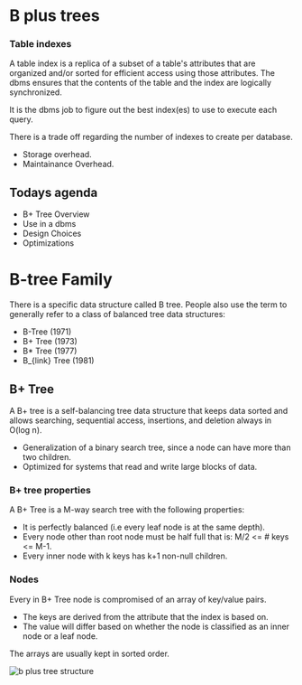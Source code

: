 # B plus trees

### Table indexes

A table index is a replica of a subset of a table's attributes that are organized and/or
sorted for efficient access using those attributes.
The dbms ensures that the contents of the table and the index are logically 
synchronized.

It is the dbms job to figure out the best index(es) to use to execute each query.

There is a trade off regarding the number of indexes to create per database.
* Storage overhead.
* Maintainance Overhead.

## Todays agenda

* B+ Tree Overview
* Use in a dbms
* Design Choices 
* Optimizations

# B-tree Family

There is a specific data structure called B tree.
People also use the term to generally refer to a class of balanced tree data structures:
* B-Tree (1971)
* B+ Tree (1973)
* B* Tree (1977)
* B_{link} Tree (1981)

## B+ Tree

A B+ tree is a self-balancing tree data structure that keeps data sorted and allows searching, sequential access, insertions, and deletion always in O(log n).

* Generalization of a binary search tree, since a node can have more than two children.
* Optimized for systems that read and write large blocks of data.

### B+ tree properties

A B+ Tree is a M-way search tree with the following properties:
* It is perfectly balanced (i.e every leaf node is at the same depth).
* Every node other than root node must be half full that is:
M/2 <= # keys <= M-1.
* Every inner node with k keys has k+1 non-null children.

### Nodes

Every in B+ Tree node is compromised of an array of key/value pairs.
* The keys are derived from the attribute that the index is based on.
* The value will differ based on whether the node is classified as an inner node or a
leaf node.

The arrays are usually kept in sorted order.

![b plus tree structure](https://github.com/Uzair-90/practice/blob/master/uzair/cmu_notes/b%2B_leaf_node.png)


























